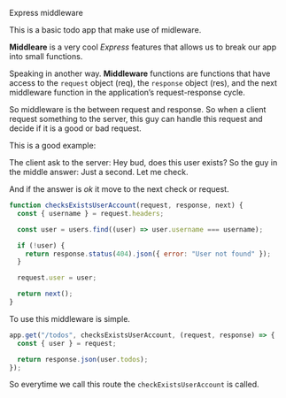 Express middleware

This is a basic todo app that make use of midleware.

**Middleare** is a very cool _Express_ features that allows us to break our app into small functions.

Speaking in another way. **Middleware** functions are functions that have access to the `request` object (req), the `response` object (res), and the next middleware function in the application’s request-response cycle.

So middleware is the between request and response. So when a client request something to the server, this guy can handle this request and decide if it is a good or bad request.

This is a good example:

The client ask to the server: Hey bud, does this user exists?
So the guy in the middle answer: Just a second. Let me check.

And if the answer is _ok_ it move to the next check or request.

```js
function checksExistsUserAccount(request, response, next) {
  const { username } = request.headers;

  const user = users.find((user) => user.username === username);

  if (!user) {
    return response.status(404).json({ error: "User not found" });
  }

  request.user = user;

  return next();
}
```

To use this middleware is simple.

```js
app.get("/todos", checksExistsUserAccount, (request, response) => {
  const { user } = request;

  return response.json(user.todos);
});
```

So everytime we call this route the `checkExistsUserAccount` is called.
